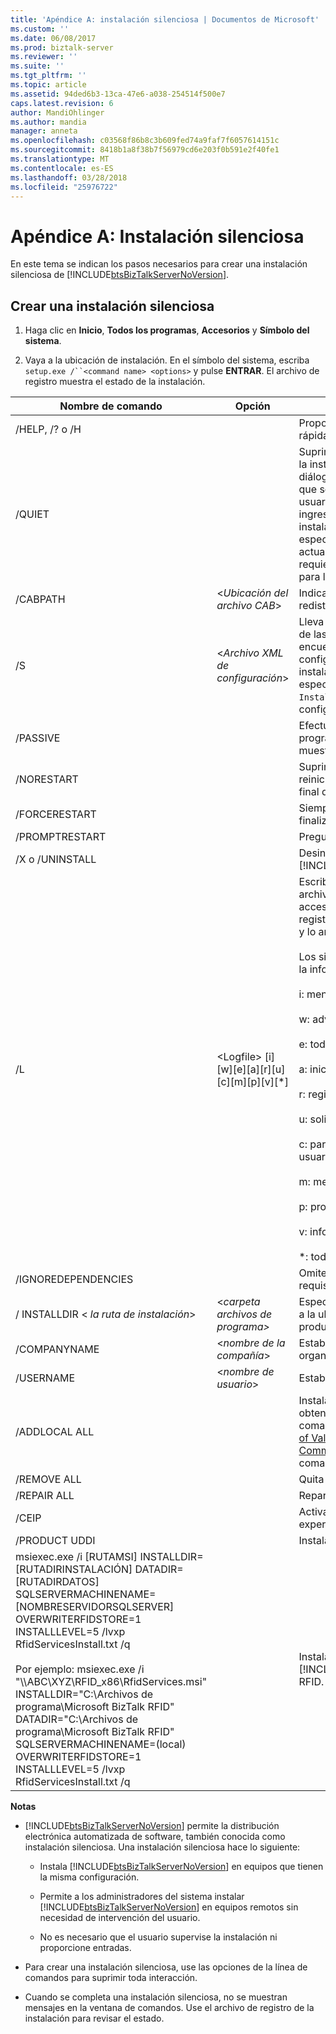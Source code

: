 ```yaml
---
title: 'Apéndice A: instalación silenciosa | Documentos de Microsoft'
ms.custom: ''
ms.date: 06/08/2017
ms.prod: biztalk-server
ms.reviewer: ''
ms.suite: ''
ms.tgt_pltfrm: ''
ms.topic: article
ms.assetid: 94ded6b3-13ca-47e6-a038-254514f500e7
caps.latest.revision: 6
author: MandiOhlinger
ms.author: mandia
manager: anneta
ms.openlocfilehash: c03568f86b8c3b609fed74a9faf7f6057614151c
ms.sourcegitcommit: 8418b1a8f38b7f56979cd6e203f0b591e2f40fe1
ms.translationtype: MT
ms.contentlocale: es-ES
ms.lasthandoff: 03/28/2018
ms.locfileid: "25976722"
---
```

# <a name="appendix-a-silent-installation"></a>Apéndice A: Instalación silenciosa
En este tema se indican los pasos necesarios para crear una instalación silenciosa de [!INCLUDE[btsBizTalkServerNoVersion](../includes/btsbiztalkservernoversion-md.md)].  
  
## <a name="create-a-silent-installation"></a>Crear una instalación silenciosa  
  
1.  Haga clic en **Inicio**, **Todos los programas**, **Accesorios** y **Símbolo del sistema**.  
  
2.  Vaya a la ubicación de instalación. En el símbolo del sistema, escriba `setup.exe /``<command name> <options>` y pulse **ENTRAR**. El archivo de registro muestra el estado de la instalación.  
  
|Nombre de comando|Opción|Description|  
|------------------|------------|-----------------|  
|/HELP, /? o /H||Proporciona ayuda y una referencia rápida.|  
|/QUIET||Suprime la interfaz de usuario durante la instalación, todos los cuadros de diálogo, los errores, o los mensajes que soliciten la intervención del usuario. Todos los mensajes se ingresan en el archivo de registro de instalación. **Nota:** No se puede especificar la marca Silencioso para actualizaciones, ya que estas requieren la confirmación del usuario para las opciones seleccionadas.|  
|/CABPATH|\<*Ubicación del archivo CAB*\>|Indica la ubicación del archivo .cab redistribuible.|  
|/S|\<*Archivo XML de configuración*\>|Lleva a cabo una instalación silenciosa de las características que se encuentran en el archivo de configuración especificado. **Nota:** Para instalar todas las características, especifique ALL para el parámetro `InstalledFeature` del archivo XML de configuración.|  
|/PASSIVE||Efectúa una instalación pasiva. El programa de instalación tan solo muestra la barra de progreso.|  
|/NORESTART||Suprime las solicitudes de reinicio y reinicia automáticamente el equipo al final de la instalación.|  
|/FORCERESTART||Siempre fuerza un reinicio una vez finalizada la instalación.|  
|/PROMPTRESTART||Pregunta al usuario antes de reiniciar.|  
|/X o /UNINSTALL||Desinstala [!INCLUDE[btsBizTalkServerNoVersion](../includes/btsbiztalkservernoversion-md.md)].|  
|/L|\<Logfile\> [i][w][e][a][r][u][c][m][p][v][*]|Escribe información de registro en un archivo de registro en la ruta de acceso especificada. Siempre usa el registro de Windows Installer detallado y lo anexa a un archivo existente.<br /><br /> Los siguientes marcadores especifican la información que se va a registrar:<br /><br /> i: mensajes de estado<br /><br /> w: advertencias no graves<br /><br /> e: todos los mensajes de error<br /><br /> a: inicio de acciones<br /><br /> r: registros específicos para la acción<br /><br /> u: solicitudes de usuario<br /><br /> c: parámetros iniciales de la interfaz de usuario<br /><br /> m: memoria insuficiente<br /><br /> p: propiedades de terminal<br /><br /> v: información detallada<br /><br /> *: todo|  
|/IGNOREDEPENDENCIES||Omite las comprobaciones de los requisitos previos descargables.|  
|/ INSTALLDIR \< *la ruta de instalación*\>|\<*carpeta archivos de programa\>*|Especifica la ruta de acceso completa a la ubicación de instalación del producto.|  
|/COMPANYNAME|\<*nombre de la compañía*\>|Establece el nombre de la empresa o la organización.|  
|/USERNAME|\<*nombre de usuario*\>|Establece el nombre de usuario.|  
|/ADDLOCAL ALL||Instala todas las características. Para obtener más información sobre el comando ADDLOCAL, consulte [Listing of Values for the ADDLOCAL Command](http://go.microsoft.com/fwlink/p/?LinkID=189319) (Lista de valores para el comando ADDLOCAL).|  
|/REMOVE ALL||Quita todas las características.|  
|/REPAIR ALL||Repara todas las características.|  
|/CEIP||Activa el Programa de mejora de la experiencia del cliente (CEIP).|  
|/PRODUCT UDDI||Instala UDDI|  
|msiexec.exe /i [RUTAMSI] INSTALLDIR=[RUTADIRINSTALACIÓN] DATADIR=[RUTADIRDATOS] SQLSERVERMACHINENAME=[NOMBRESERVIDORSQLSERVER] OVERWRITERFIDSTORE=1 INSTALLLEVEL=5 /lvxp RfidServicesInstall.txt /q<br /><br /> Por ejemplo: msiexec.exe /i "\\\ABC\XYZ\RFID_x86\RfidServices.msi" INSTALLDIR="C:\Archivos de programa\Microsoft BizTalk RFID\" DATADIR="C:\Archivos de programa\Microsoft BizTalk RFID\" SQLSERVERMACHINENAME=(local) OVERWRITERFIDSTORE=1 INSTALLLEVEL=5 /lvxp RfidServicesInstall.txt /q||Instala Microsoft [!INCLUDE[btsBizTalkServerNoVersion](../includes/btsbiztalkservernoversion-md.md)] RFID.|  
  
 **Notas**  
  
-   [!INCLUDE[btsBizTalkServerNoVersion](../includes/btsbiztalkservernoversion-md.md)] permite la distribución electrónica automatizada de software, también conocida como instalación silenciosa. Una instalación silenciosa hace lo siguiente:  
  
    -   Instala [!INCLUDE[btsBizTalkServerNoVersion](../includes/btsbiztalkservernoversion-md.md)] en equipos que tienen la misma configuración.  
  
    -   Permite a los administradores del sistema instalar [!INCLUDE[btsBizTalkServerNoVersion](../includes/btsbiztalkservernoversion-md.md)] en equipos remotos sin necesidad de intervención del usuario.  
  
    -   No es necesario que el usuario supervise la instalación ni proporcione entradas.  
  
-   Para crear una instalación silenciosa, use las opciones de la línea de comandos para suprimir toda interacción.  
  
-   Cuando se completa una instalación silenciosa, no se muestran mensajes en la ventana de comandos. Use el archivo de registro de la instalación para revisar el estado.  
  
